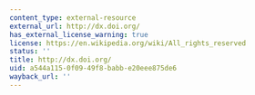 ```yaml
---
content_type: external-resource
external_url: http://dx.doi.org/
has_external_license_warning: true
license: https://en.wikipedia.org/wiki/All_rights_reserved
status: ''
title: http://dx.doi.org/
uid: a544a115-0f09-49f8-babb-e20eee875de6
wayback_url: ''
---
```

